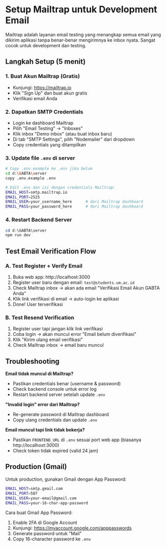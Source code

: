 # Setup Mailtrap untuk Development Email

Mailtrap adalah layanan email testing yang menangkap semua email yang dikirim aplikasi tanpa benar-benar mengirimnya ke inbox nyata. Sangat cocok untuk development dan testing.

## Langkah Setup (5 menit)

### 1. Buat Akun Mailtrap (Gratis)
- Kunjungi: https://mailtrap.io
- Klik "Sign Up" dan buat akun gratis
- Verifikasi email Anda

### 2. Dapatkan SMTP Credentials
- Login ke dashboard Mailtrap
- Pilih "Email Testing" → "Inboxes"
- Klik inbox "Demo inbox" (atau buat inbox baru)
- Di tab "SMTP Settings", pilih "Nodemailer" dari dropdown
- Copy credentials yang ditampilkan

### 3. Update file `.env` di server
```bash
# Copy .env.example ke .env jika belum
cd d:\GABTA\server
copy .env.example .env

# Edit .env dan isi dengan credentials Mailtrap:
EMAIL_HOST=smtp.mailtrap.io
EMAIL_PORT=2525
EMAIL_USER=your_username_here      # dari Mailtrap dashboard
EMAIL_PASS=your_password_here      # dari Mailtrap dashboard
```

### 4. Restart Backend Server
```powershell
cd d:\GABTA\server
npm run dev
```

## Test Email Verification Flow

### A. Test Register + Verify Email
1. Buka web app: http://localhost:3000
2. Register user baru dengan email: `test@students.um.ac.id`
3. Check Mailtrap inbox → akan ada email "Verifikasi Email Akun GABTA Anda"
4. Klik link verifikasi di email → auto-login ke aplikasi
5. Done! User terverifikasi

### B. Test Resend Verification
1. Register user tapi jangan klik link verifikasi
2. Coba login → akan muncul error "Email belum diverifikasi"
3. Klik "Kirim ulang email verifikasi"
4. Check Mailtrap inbox → email baru muncul

## Troubleshooting

**Email tidak muncul di Mailtrap?**
- Pastikan credentials benar (username & password)
- Check backend console untuk error log
- Restart backend server setelah update `.env`

**"Invalid login" error dari Mailtrap?**
- Re-generate password di Mailtrap dashboard
- Copy ulang credentials dan update `.env`

**Email muncul tapi link tidak bekerja?**
- Pastikan `FRONTEND_URL` di `.env` sesuai port web app (biasanya http://localhost:3000)
- Check token tidak expired (valid 24 jam)

## Production (Gmail)

Untuk production, gunakan Gmail dengan App Password:
```bash
EMAIL_HOST=smtp.gmail.com
EMAIL_PORT=587
EMAIL_USER=your-email@gmail.com
EMAIL_PASS=your-16-char-app-password
```

Cara buat Gmail App Password:
1. Enable 2FA di Google Account
2. Kunjungi: https://myaccount.google.com/apppasswords
3. Generate password untuk "Mail"
4. Copy 16-character password ke `.env`
